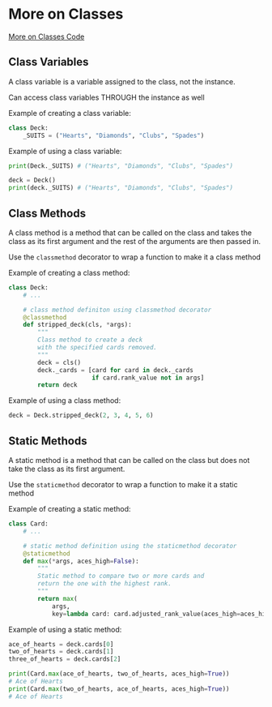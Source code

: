 # More on Classes

[More on Classes Code]

## Class Variables

A class variable is a variable assigned to the class, not the instance.

Can access class variables THROUGH the instance as well

Example of creating a class variable:

```py
class Deck:
    _SUITS = ("Hearts", "Diamonds", "Clubs", "Spades")
```

Example of using a class variable:

```py
print(Deck._SUITS) # ("Hearts", "Diamonds", "Clubs", "Spades")

deck = Deck()
print(deck._SUITS) # ("Hearts", "Diamonds", "Clubs", "Spades")
```

## Class Methods

A class method is a method that can be called on the class and takes 
the class as its first argument and the rest of the arguments are then passed
in.

Use the `classmethod` decorator to wrap a function to make it a class method

Example of creating a class method:

```py
class Deck:
    # ...

    # class method definiton using classmethod decorator
    @classmethod
    def stripped_deck(cls, *args):
        """
        Class method to create a deck
        with the specified cards removed.
        """
        deck = cls()
        deck._cards = [card for card in deck._cards
                       if card.rank_value not in args]
        return deck

```

Example of using a class method:

```py
deck = Deck.stripped_deck(2, 3, 4, 5, 6)
```

## Static Methods

A static method is a method that can be called on the class but does not take 
the class as its first argument.

Use the `staticmethod` decorator to wrap a function to make it a static method

Example of creating a static method:

```py
class Card:
    # ...

    # static method definition using the staticmethod decorator
    @staticmethod
    def max(*args, aces_high=False):
        """
        Static method to compare two or more cards and
        return the one with the highest rank.
        """
        return max(
            args,
            key=lambda card: card.adjusted_rank_value(aces_high=aces_high))
```

Example of using a static method:

```py
ace_of_hearts = deck.cards[0]
two_of_hearts = deck.cards[1]
three_of_hearts = deck.cards[2]

print(Card.max(ace_of_hearts, two_of_hearts, aces_high=True))
# Ace of Hearts
print(Card.max(two_of_hearts, ace_of_hearts, aces_high=True))
# Ace of Hearts
```


[More on Classes Code]: ./more-on-classes.py